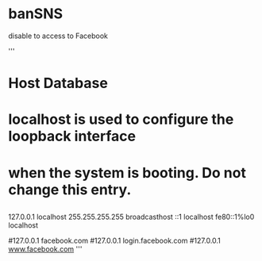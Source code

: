 banSNS
======

disable to access to Facebook

'''
##
# Host Database
#
# localhost is used to configure the loopback interface
# when the system is booting.  Do not change this entry.
##
127.0.0.1                  localhost
255.255.255.255	broadcasthost
::1                            localhost 
fe80::1%lo0	        localhost

#127.0.0.1 facebook.com
#127.0.0.1 login.facebook.com
#127.0.0.1 www.facebook.com
'''
